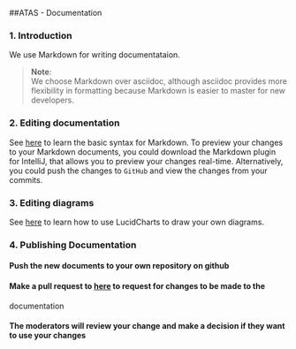 ##ATAS - Documentation

### 1. Introduction
We use Markdown for writing documentataion.

> **Note**: <br/>
> We choose Markdown over asciidoc, although asciidoc provides more flexibility in formatting because Markdown is easier 
>to master for new developers.<br/>

### 2. Editing documentation
See [here](https://www.markdownguide.org/getting-started/) to learn the basic syntax for Markdown.
To preview your changes to your Markdown documents, you could download the Markdown plugin for IntelliJ, that allows 
you to preview your changes real-time. Alternatively, you could push the changes to `GitHub` and view the changes from 
your commits. 

### 3. Editing diagrams
See [here](https://www.lucidchart.com/blog/getting-started-in-lucidchart) to learn how to use LucidCharts to draw your 
own diagrams.

### 4. Publishing Documentation
#### Push the new documents to your own repository on github
#### Make a pull request to [here](https://github.com/AY1920S2-CS2113T-M16-1/tp) to request for changes to be made to the 
documentation
#### The moderators will review your change and make a decision if they want to use your changes

